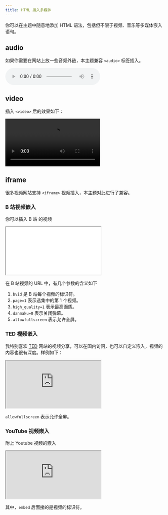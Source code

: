 ```yaml
---
title: HTML 插入多媒体
---
```


你可以在主题中随意地添加 HTML 语法，包括但不限于视频、音乐等多媒体嵌入语句。

## audio

如果你需要在网站上放一些音频外链，本主题兼容 `<audio>` 标签插入。

<audio controls> 
    <source src="https://cdn.jsdelivr.net/gh/professordeng/simple@gh-pages/assets/bgm/bgm.mp3"> 
</audio>

## video

插入 `<video>` 后的效果如下：

<video src="https://cdn-video.xinpianchang.com/5b7fc02a84108.mp4" controls controlsList="nodownload"></video>

## iframe

很多视频网站支持 `<iframe>` 视频插入，本主题对此进行了兼容。

### B 站视频嵌入

你可以插入 B 站 的视频

<iframe src="//player.bilibili.com/player.html?bvid=BV1ki4y1b7ge&page=1&high_quality=1&danmaku=0" allowfullscreen> </iframe>

在 B 站视频的 URL 中，有几个参数的含义如下

1. `bvid` 是 B 站每个视频的标识符。
2. `page=1` 表示选集中的第 1 个视频。
3. `high_quality=1` 表示最高画质。
4. `danmaku=0` 表示关闭弹幕。 
5. `allowfullscreen` 表示允许全屏。

### TED 视频嵌入

我特别喜欢 [TED](https://www.ted.com/) 网站的视频分享，可以在国内访问，也可以自定义嵌入，视频的内容也很有深度。样例如下：

<iframe src="https://embed.ted.com/talks/amy_cuddy_your_body_language_may_shape_who_you_are" allowfullscreen>
</iframe>

`allowfullscreen` 表示允许全屏。

### YouTube 视频嵌入

附上 Youtube 视频的嵌入

<iframe src="https://www.youtube.com/embed/-wFsYY71wyk" allowfullscreen></iframe>

其中，`embed` 后面接的是视频的标识符。